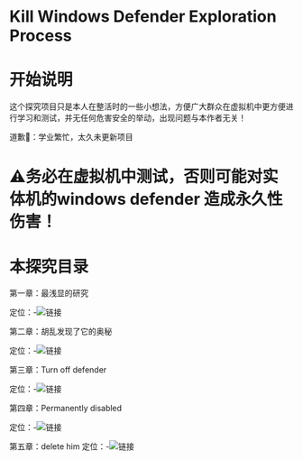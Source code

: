 # Kill Windows Defender Exploration Process
# 开始说明
这个探究项目只是本人在整活时的一些小想法，方便广大群众在虚拟机中更方便进行学习和测试，并无任何危害安全的举动，出现问题与本作者无关！

道歉🙇：学业繁忙，太久未更新项目
# ⚠务必在虚拟机中测试，否则可能对实体机的windows defender 造成永久性伤害！
# 本探究目录
第一章：最浅显的研究

定位：-![链接](https://github.com/sun12yyds/Kill-Windows-Defender-Exploration-Process/blob/main/Chapter%201)

第二章：胡乱发现了它的奥秘

定位：-![链接](https://github.com/sun12yyds/Kill-Windows-Defender-Exploration-Process/blob/main/Chapter%202)

第三章：Turn off defender

定位：-![链接](https://github.com/sun12yyds/Kill-Windows-Defender-Exploration-Process/blob/main/Chapter%203)

第四章：Permanently disabled

定位：-![链接](https://github.com/sun12yyds/Kill-Windows-Defender-Exploration-Process/blob/main/Chapter%204)

第五章：delete him
定位：-![链接](https://github.com/sun12yyds/Kill-Windows-Defender-Exploration-Process/blob/main/Chapter%205)
